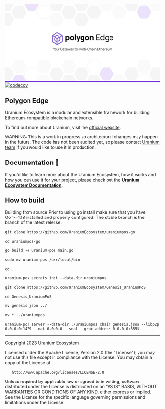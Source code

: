 
![Banner](.github/banner.jpg)
[![codecov](https://codecov.io/gh/0xPolygon/polygon-edge/branch/develop/graph/badge.svg?token=PXEADRC1IW)](https://codecov.io/gh/0xPolygon/polygon-edge)
## Polygon Edge

Uranium Ecosystem is a modular and extensible framework for building Ethereum-compatible blockchain networks.

To find out more about Uranium, visit the [official website](https://uraniumnet.com).

WARNING: This is a work in progress so architectural changes may happen in the future. The code has not been audited yet, so please contact [Uranium team](mailto:support@uraniumnet.com) if you would like to use it in production.

## Documentation 📝

If you'd like to learn more about the Uranium Ecosystem, how it works and how you can use it for your project,
please check out the **[Uranium Ecosystem Documentation](https://uranium-ecosystem.gitbook.io/uranium-ecosystem/uranium-blockchain)**.

## How to build
Building from source
Prior to using go install make sure that you have Go >=1.18 installed and properly configured.
The stable branch is the branch of the latest release.

```shell
git clone https://github.com/UraniumEcosystem/uraniumpos-go
```
```shell
cd uraniumpos-go
```
```shell
go build -o uranium-pos main.go
```
```shell
sudo mv uranium-pos /usr/local/bin
```
```shell
cd ..
```
```shell
uranium-pos secrets init --data-dir uraniumpos
```
```shell
git clone https://github.com/UraniumEcosystem/Genesis_UraniumPoS
```
```shell
cd Genesis_UraniumPoS
```
```shell
mv genesis.json ../
```
```shell
mv * ../uraniumpos
```
```shell
uranium-pos server --data-dir ./uraniumpos chain genesis.json --libp2p 0.0.0.0:1479 --nat 0.0.0.0 --seal --grpc-address 0.0.0.0:8555
```

---

Copyright 2023 Uranium Ecosystem

Licensed under the Apache License, Version 2.0 (the "License");
you may not use this file except in compliance with the License.
You may obtain a copy of the License at

       http://www.apache.org/licenses/LICENSE-2.0

Unless required by applicable law or agreed to in writing, software
distributed under the License is distributed on an "AS IS" BASIS,
WITHOUT WARRANTIES OR CONDITIONS OF ANY KIND, either express or implied.
See the License for the specific language governing permissions and
limitations under the License.
